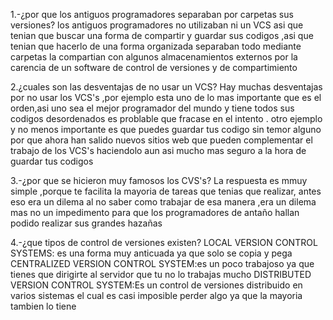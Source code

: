 1.-¿por que los antiguos programadores separaban por carpetas sus versiones?
  los antiguos programadores no utilizaban ni un VCS asi que tenian que buscar una forma de compartir y guardar sus codigos ,asi que tenian que hacerlo de una forma organizada separaban todo mediante carpetas
  la compartian con algunos almacenamientos externos por la carencia de un software de control de versiones y de compartimiento

2.¿cuales son las desventajas de no usar un VCS?
   Hay muchas desventajas por no usar  los VCS's ,por ejemplo esta uno de lo mas importante  que es el orden,asi uno sea el mejor programador del mundo y tiene todos sus codigos desordenados es problable que fracase en el intento .
   otro ejemplo y no menos importante es que puedes guardar tus codigo sin temor alguno por que ahora han salido nuevos sitios web que pueden complementar el trabajo de los VCS's haciendolo aun asi mucho mas seguro a la hora de guardar tus codigos

3.-¿por que se hicieron muy  famosos los CVS's?
   La respuesta es mmuy simple ,porque te facilita la mayoria de tareas que tenias que realizar, antes eso era un dilema al no saber como trabajar de esa manera ,era un dilema mas no un impedimento para que los programadores de antaño hallan podido realizar sus grandes hazañas

4.-¿que tipos de control de versiones existen?
   LOCAL VERSION CONTROL SYSTEMS: es una forma muy anticuada ya que solo se copia y pega
   CENTRALIZED VERSION CONTROL SYSTEM:es un poco trabajoso ya que tienes que dirigirte al servidor que tu no lo trabajas mucho
   DISTRIBUTED VERSION CONTROL SYSTEM:Es un control de versiones distribuido en varios sistemas el cual es casi imposible perder algo ya que la mayoria tambien lo tiene